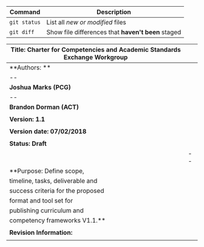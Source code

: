 

| Command | Description |
| --- | --- |
| `git status` | List all *new or modified* files |
| `git diff` | Show file differences that **haven't been** staged |

| **Title: Charter for Competencies and Academic Standards Exchange Workgroup**| |
| -- | -- |
| **Authors: **                     |                                   |
|      --                           |                                   |
| **Joshua Marks (PCG)**            |                                   |
|        --                         |                                   |
| **Brandon Dorman (ACT)**          |                                   |
|  |  |
| **Version: 1.1**                  |                                   |
|  |  |
| **Version date: 07/02/2018**      |                                   |
|  |  |
| **Status: Draft**                 |                                   |
|  | --  |
| **Purpose: Define scope,          |                                   |
| timeline, tasks, deliverable and  |                                   |
| success criteria for the proposed |                                   |
| format and tool set for           |                                   |
| publishing curriculum and         |                                   |
| competency frameworks V1.1.**     |                                   |
|  |  |
| **Revision Information:**         |                                   |
|  |  |
